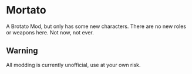 # Mortato
A Brotato Mod, but only has some new characters.
There are no new roles or weapons here.
Not now, not ever.
## Warning
All modding is currently unofficial, use at your own risk.
